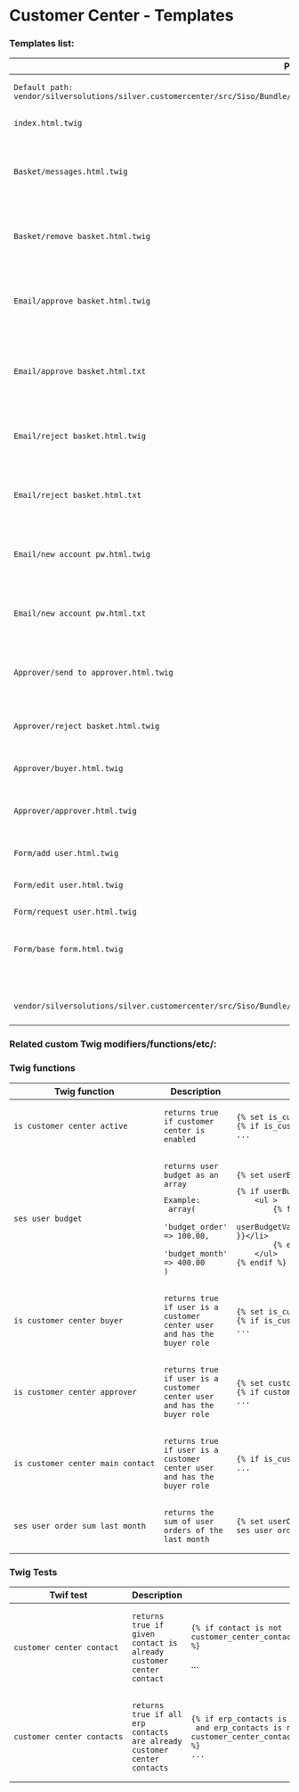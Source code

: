 # Customer Center - Templates 

### Templates list:

<table>
<thead>
<tr class="header">
<th>Path</th>
<th>Description</th>
</tr>
</thead>
<tbody>
<tr class="odd">
<td><pre><code>Default path: vendor/silversolutions/silver.customercenter/src/Siso/Bundle/CustomerCenterBundle/Resources/views/CustomerCenter</code></pre></td>
<td><br />
</td>
</tr>
<tr class="even">
<td><pre><code>index.html.twig</code></pre></td>
<td>entry page for customer center</td>
</tr>
<tr class="odd">
<td><pre><code>Basket/messages.html.twig</code></pre></td>
<td>subtemplate that will render an error message, if user exceeds his budget on the basket show page</td>
</tr>
<tr class="even">
<td><pre><code>Basket/remove_basket.html.twig</code></pre></td>
<td>subtemplate that will render the button to delete the current basket on the basket show page</td>
</tr>
<tr class="odd">
<td><pre><code>Email/approve_basket.html.twig</code></pre></td>
<td>html content for the email that is send to the approver to inform him about new approval request</td>
</tr>
<tr class="even">
<td><pre><code>Email/approve_basket.html.txt</code></pre></td>
<td>text content for the email that is send to the approver to inform him about new approval request</td>
</tr>
<tr class="odd">
<td><pre><code>Email/reject_basket.html.twig</code></pre></td>
<td>html content for the email that is send to buyer when approver rejected his basket</td>
</tr>
<tr class="even">
<td><pre><code>Email/reject_basket.html.txt</code></pre></td>
<td>text content for the email that is send to buyer when approver rejected his basket</td>
</tr>
<tr class="odd">
<td><pre><code>Email/new_account_pw.html.twig</code></pre></td>
<td>html content for the email that is send to user if main contact has created a shop account for him</td>
</tr>
<tr class="even">
<td><pre><code>Email/new_account_pw.html.txt</code></pre></td>
<td>text content for the email that is send to user if main contact has created a shop account for him</td>
</tr>
<tr class="odd">
<td><pre><code>Approver/send_to_approver.html.twig</code></pre></td>
<td>page that is displayed for buyer after he went through the approval process</td>
</tr>
<tr class="even">
<td><pre><code>Approver/reject_basket.html.twig</code></pre></td>
<td>page for the approver where he can reject the basket</td>
</tr>
<tr class="odd">
<td><pre><code>Approver/buyer.html.twig</code></pre></td>
<td>renders entry page for buyer with the approval requests</td>
</tr>
<tr class="even">
<td><pre><code>Approver/approver.html.twig</code></pre></td>
<td>renders entry page for approver with the approval requests</td>
</tr>
<tr class="odd">
<td><pre><code>Form/add_user.html.twig</code></pre></td>
<td>renders the form for add known erp user to the shop</td>
</tr>
<tr class="even">
<td><pre><code>Form/edit_user.html.twig</code></pre></td>
<td>renders the form for edit user</td>
</tr>
<tr class="odd">
<td><pre><code>Form/request_user.html.twig</code></pre></td>
<td>renders the form for request new user</td>
</tr>
<tr class="even">
<td><pre><code>Form/base_form.html.twig</code></pre></td>
<td>base template that is renders the form data and is used in all Form/* templates</td>
</tr>
<tr class="odd">
<td><br />
</td>
<td><br />
</td>
</tr>
<tr class="even">
<td><pre><code>vendor/silversolutions/silver.customercenter/src/Siso/Bundle/CustomerCenterBundle/Resources/views/parts/user_menu.html.twig</code></pre></td>
<td>overrides user_menu.html.twig from silver-e.shop</td>
</tr>
</tbody>
</table>

### Related custom Twig modifiers/functions/etc/:

### Twig functions

<table>
<colgroup>
<col style="width: 33%" />
<col style="width: 33%" />
<col style="width: 33%" />
</colgroup>
<thead>
<tr class="header">
<th>Twig function</th>
<th>Description</th>
<th>Usage</th>
</tr>
</thead>
<tbody>
<tr class="odd">
<td><pre><code>is_customer_center_active</code></pre></td>
<td><pre><code>returns true if customer center is enabled</code></pre></td>
<td><pre><code>{% set is_customer_center_active = is_customer_center_active() %}
{% if is_customer_center_active %}
...</code></pre></td>
</tr>
<tr class="even">
<td><pre><code>ses_user_budget</code></pre></td>
<td><pre><code>returns user budget as an array </code></pre>
<pre><code>Example:
 array(
 &#39;budget_order&#39; =&gt; 100.00,
 &#39;budget_month&#39; =&gt; 400.00
)</code></pre></td>
<td><pre><code>{% set userBudget = ses_user_budget(basket.dataMap.buyerUserId) %}</code></pre>
<pre><code>{% if userBudget is iterable %}
    &lt;ul &gt;
        {% for userBudgetKey, userBudgetValue in userBudget %}
            &lt;li&gt;{{ userBudgetKey|st_translate }}: {{ userBudgetValue|price_format(ses.profile.sesUser.customerCurrency) }}&lt;/li&gt;
        {% endfor %}
    &lt;/ul&gt;
{% endif %}</code></pre></td>
</tr>
<tr class="odd">
<td><pre><code>is_customer_center_buyer</code></pre></td>
<td><pre><code>returns true if user is a customer center user and has the buyer role</code></pre></td>
<td><pre><code>{% set is_customer_center_buyer = is_customer_center_buyer() %}
{% if is_customer_center_buyer %}
...</code></pre></td>
</tr>
<tr class="even">
<td><pre><code>is_customer_center_approver</code></pre></td>
<td><pre><code>returns true if user is a customer center user and has the buyer role</code></pre></td>
<td><pre><code>{% set customer_center_approver = is_customer_center_approver() %}
{% if customer_center_approver %}
...</code></pre></td>
</tr>
<tr class="odd">
<td><pre><code>is_customer_center_main_contact</code></pre></td>
<td><pre><code>returns true if user is a customer center user and has the buyer role</code></pre></td>
<td><pre><code>{% if is_customer_center_main_contact() %}
...</code></pre></td>
</tr>
<tr class="even">
<td><pre><code>ses_user_order_sum_last_month</code></pre></td>
<td><pre><code>returns the sum of user orders of the last month</code></pre></td>
<td><pre><code>{% set userOrderSum = ses_user_order_sum_last_month(basket.dataMap.buyerUserId) %}</code></pre></td>
</tr>
</tbody>
</table>

### Twig Tests

<table>
<colgroup>
<col style="width: 33%" />
<col style="width: 33%" />
<col style="width: 33%" />
</colgroup>
<thead>
<tr class="header">
<th>Twif test</th>
<th>Description</th>
<th>Usage</th>
</tr>
</thead>
<tbody>
<tr class="odd">
<td><pre><code>customer_center_contact</code></pre></td>
<td><pre><code>returns true if given contact is already customer center contact</code></pre></td>
<td><pre><code>{% if contact is not customer_center_contact(customer_center_contacts) %}</code></pre>
<p>...</p></td>
</tr>
<tr class="even">
<td><pre><code>customer_center_contacts</code></pre></td>
<td><pre><code>returns true if all erp contacts are already customer center contacts</code></pre></td>
<td><pre><code>{% if erp_contacts is not empty
 and erp_contacts is not customer_center_contacts(customer_center_contacts)
%}
...</code></pre></td>
</tr>
</tbody>
</table>
